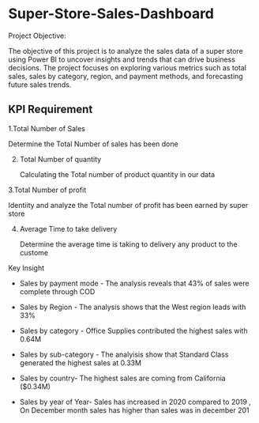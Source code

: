 # Super-Store-Sales-Dashboard

Project Objective:

The objective of this project is to analyze the sales data of a super store using Power BI to uncover insights and trends that can drive business decisions. The project focuses on exploring various metrics such as total sales, sales by category, region, and payment methods, and forecasting future sales trends.

<h2> KPI Requirement  </h2>
1.Total Number of Sales

   Determine the Total Number of sales has been done
    
2. Total Number of quantity
   
   Calculating the Total number of product quantity in our data
    
3.Total Number of profit

   Identiity and analyze the Total number of profit has been earned by super store
    
4. Average Time to take delivery
   
   Determine the average time is taking to delivery any product to the custome
  

Key Insight
- Sales by payment mode - The analysis reveals that 43% of sales were
complete through COD

- Sales by Region - The analysis shows that the West region leads with 33%

- Sales by category - Office Supplies contributed the highest sales with 0.64M

- Sales by sub-category - The analyisis show that Standard Class generated
the highest sales at 0.33M
- Sales by country- The highest sales are coming from California ($0.34M)
- Sales by year of Year- Sales has increased in 2020 compared to 2019 , On
December month sales has higher than sales was in december 201
